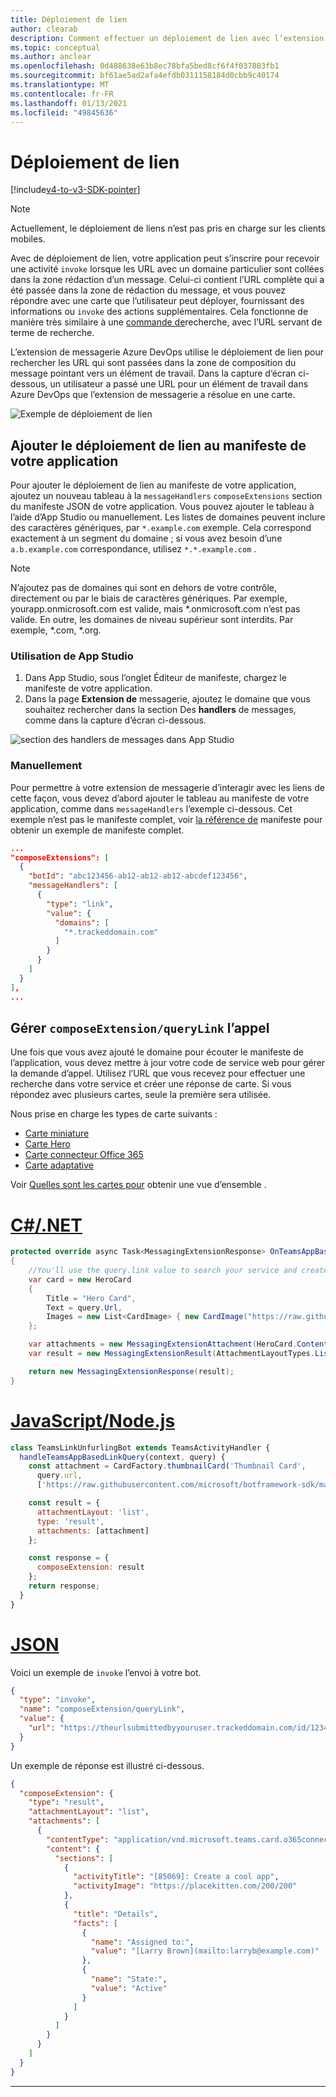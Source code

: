 ```yaml
---
title: Déploiement de lien
author: clearab
description: Comment effectuer un déploiement de lien avec l’extension de messagerie dans une application Microsoft Teams.
ms.topic: conceptual
ms.author: anclear
ms.openlocfilehash: 0d488638e63b8ec78bfa5bed8cf6f4f037883fb1
ms.sourcegitcommit: bf61ae5ad2afa4efdb0311158184d0cbb9c40174
ms.translationtype: MT
ms.contentlocale: fr-FR
ms.lasthandoff: 01/13/2021
ms.locfileid: "49845636"
---
```

# <a name="link-unfurling"></a>Déploiement de lien

[!include[v4-to-v3-SDK-pointer](~/includes/v4-to-v3-pointer-me.md)]

> [!NOTE]
> Actuellement, le déploiement de liens n’est pas pris en charge sur les clients mobiles.

Avec de déploiement de lien, votre application peut s’inscrire pour recevoir une activité `invoke` lorsque les URL avec un domaine particulier sont collées dans la zone rédaction d’un message. Celui-ci contient l’URL complète qui a été passée dans la zone de rédaction du message, et vous pouvez répondre avec une carte que l’utilisateur peut déployer, fournissant des informations ou `invoke` des actions supplémentaires.  Cela fonctionne de manière très similaire à une [commande de](~/messaging-extensions/how-to/search-commands/define-search-command.md)recherche, avec l’URL servant de terme de recherche.

L’extension de messagerie Azure DevOps utilise le déploiement de lien pour rechercher les URL qui sont passées dans la zone de composition du message pointant vers un élément de travail. Dans la capture d’écran ci-dessous, un utilisateur a passé une URL pour un élément de travail dans Azure DevOps que l’extension de messagerie a résolue en une carte.

![Exemple de déploiement de lien](~/assets/images/compose-extensions/messagingextensions_linkunfurling.png)

## <a name="add-link-unfurling-to-your-app-manifest"></a>Ajouter le déploiement de lien au manifeste de votre application

 Pour ajouter le déploiement de lien au manifeste de votre application, ajoutez un nouveau tableau à la `messageHandlers` `composeExtensions` section du manifeste JSON de votre application. Vous pouvez ajouter le tableau à l’aide d’App Studio ou manuellement. Les listes de domaines peuvent inclure des caractères génériques, par `*.example.com` exemple. Cela correspond exactement à un segment du domaine ; si vous avez besoin d’une `a.b.example.com` correspondance, utilisez `*.*.example.com` .

> [!NOTE]
> N’ajoutez pas de domaines qui sont en dehors de votre contrôle, directement ou par le biais de caractères génériques. Par exemple, yourapp.onmicrosoft.com est valide, mais *.onmicrosoft.com n’est pas valide. En outre, les domaines de niveau supérieur sont interdits. Par exemple, *.com, *.org.

### <a name="using-app-studio"></a>Utilisation de App Studio

1. Dans App Studio, sous l’onglet Éditeur de manifeste, chargez le manifeste de votre application.
1. Dans la page **Extension de** messagerie, ajoutez le domaine que vous souhaitez rechercher dans la section Des **handlers** de messages, comme dans la capture d’écran ci-dessous.

![section des handlers de messages dans App Studio](~/assets/images/link-unfurling.png)

### <a name="manually"></a>Manuellement

Pour permettre à votre extension de messagerie d’interagir avec les liens de cette façon, vous devez d’abord ajouter le tableau au manifeste de votre application, comme dans `messageHandlers` l’exemple ci-dessous. Cet exemple n’est pas le manifeste complet, voir [la référence de](~/resources/schema/manifest-schema.md) manifeste pour obtenir un exemple de manifeste complet.

```json
...
"composeExtensions": [
  {
    "botId": "abc123456-ab12-ab12-ab12-abcdef123456",
    "messageHandlers": [
      {
        "type": "link",
        "value": {
          "domains": [
            "*.trackeddomain.com"
          ]
        }
      }
    ]
  }
],
...
```

## <a name="handle-the-composeextensionquerylink-invoke"></a>Gérer `composeExtension/queryLink` l’appel

Une fois que vous avez ajouté le domaine pour écouter le manifeste de l’application, vous devez mettre à jour votre code de service web pour gérer la demande d’appel. Utilisez l’URL que vous recevez pour effectuer une recherche dans votre service et créer une réponse de carte. Si vous répondez avec plusieurs cartes, seule la première sera utilisée.

Nous prise en charge les types de carte suivants :

* [Carte miniature](~/task-modules-and-cards/cards/cards-reference.md#thumbnail-card)
* [Carte Hero](~/task-modules-and-cards/cards/cards-reference.md#hero-card)
* [Carte connecteur Office 365](~/task-modules-and-cards/cards/cards-reference.md#office-365-connector-card)
* [Carte adaptative](~/task-modules-and-cards/cards/cards-reference.md#adaptive-card)

Voir [Quelles sont les cartes pour](~/task-modules-and-cards/what-are-cards.md) obtenir une vue d’ensemble .

# <a name="cnet"></a>[C#/.NET](#tab/dotnet)

```csharp
protected override async Task<MessagingExtensionResponse> OnTeamsAppBasedLinkQueryAsync(ITurnContext<IInvokeActivity> turnContext, AppBasedLinkQuery query, CancellationToken cancellationToken)
{
    //You'll use the query.link value to search your service and create a card response
    var card = new HeroCard
    {
        Title = "Hero Card",
        Text = query.Url,
        Images = new List<CardImage> { new CardImage("https://raw.githubusercontent.com/microsoft/botframework-sdk/master/icon.png") },
    };

    var attachments = new MessagingExtensionAttachment(HeroCard.ContentType, null, card);
    var result = new MessagingExtensionResult(AttachmentLayoutTypes.List, "result", new[] { attachments }, null, "test unfurl");

    return new MessagingExtensionResponse(result);
}
```

# <a name="javascriptnodejs"></a>[JavaScript/Node.js](#tab/javascript)

```javascript
class TeamsLinkUnfurlingBot extends TeamsActivityHandler {
  handleTeamsAppBasedLinkQuery(context, query) {
    const attachment = CardFactory.thumbnailCard('Thumbnail Card',
      query.url,
      ['https://raw.githubusercontent.com/microsoft/botframework-sdk/master/icon.png']);

    const result = {
      attachmentLayout: 'list',
      type: 'result',
      attachments: [attachment]
    };

    const response = {
      composeExtension: result
    };
    return response;
  }
}
```

# <a name="json"></a>[JSON](#tab/json)

Voici un exemple de `invoke` l’envoi à votre bot.

```json
{
  "type": "invoke",
  "name": "composeExtension/queryLink",
  "value": {
    "url": "https://theurlsubmittedbyyouruser.trackeddomain.com/id/1234"
  }
}
```

Un exemple de réponse est illustré ci-dessous.

```json
{
  "composeExtension": {
    "type": "result",
    "attachmentLayout": "list",
    "attachments": [
      {
        "contentType": "application/vnd.microsoft.teams.card.o365connector",
        "content": {
          "sections": [
            {
              "activityTitle": "[85069]: Create a cool app",
              "activityImage": "https://placekitten.com/200/200"
            },
            {
              "title": "Details",
              "facts": [
                {
                  "name": "Assigned to:",
                  "value": "[Larry Brown](mailto:larryb@example.com)"
                },
                {
                  "name": "State:",
                  "value": "Active"
                }
              ]
            }
          ]
        }
      }
    ]
  }
}
```

* * *
